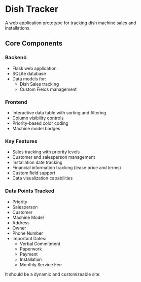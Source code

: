 # Dish Tracker

A web application prototype for tracking dish machine sales and installations.


## Core Components

### Backend
- Flask web application
- SQLite database
- Data models for:
  - Dish Sales tracking
  - Custom Fields management

### Frontend
- Interactive data table with sorting and filtering
- Column visibility controls
- Priority-based color coding
- Machine model badges

### Key Features
- Sales tracking with priority levels
- Customer and salesperson management
- Installation date tracking
- Financial information tracking (lease price and terms)
- Custom field support
- Data visualization capabilities

### Data Points Tracked
- Priority
- Salesperson
- Customer
- Machine Model
- Address
- Owner
- Phone Number
- Important Dates:
  - Verbal Commitment
  - Paperwork
  - Payment
  - Installation
  - Monthly Service Fee


It should be a dynamic and customizeable site. 

